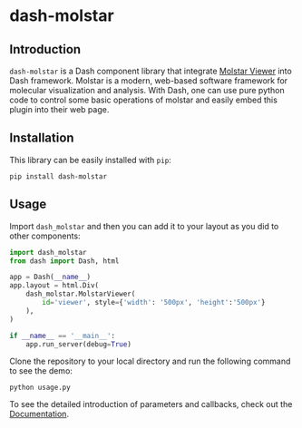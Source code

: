 # dash-molstar

## Introduction
`dash-molstar` is a Dash component library that integrate [Molstar Viewer](https://github.com/molstar/rcsb-molstar) into Dash framework. Molstar is a modern, web-based software framework for molecular visualization and analysis. With Dash, one can use pure python code to control some basic operations of molstar and easily embed this plugin into their web page.

## Installation

This library can be easily installed with `pip`:

```
pip install dash-molstar
```

## Usage

Import `dash_molstar` and then you can add it to your layout as you did to other components:

```py
import dash_molstar
from dash import Dash, html

app = Dash(__name__)
app.layout = html.Div(
    dash_molstar.MolstarViewer(
        id='viewer', style={'width': '500px', 'height':'500px'}
    ),
)

if __name__ == '__main__':
    app.run_server(debug=True)
```

Clone the repository to your local directory and run the following command to see the demo:

```
python usage.py
```

To see the detailed introduction of parameters and callbacks, check out the [Documentation](https://github.com/everburstSun/dash-molstar/blob/main/DOCUMENTATION.md).